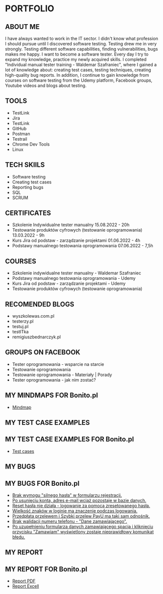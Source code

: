 # PORTFOLIO
## ABOUT ME
I have always wanted to work in the IT sector. I didn't know what profession I should pursue until I discovered software testing. Testing drew me in very strongly. Testing different software capabilities, finding vulnerabilities, bugs makes me happy. 
I want to become a software tester. 
Every day I try to expand my knowledge, practice my newly acquired skills. I completed "Individual manual tester training - Waldemar Szafraniec", where I gained a lot of knowledge about: creating test cases, testing techniques, creating high-quality bug reports. In addition, I continue to gain knowledge from courses on software testing from the Udemy platform, Facebook groups, Youtube videos and blogs about testing.
## TOOLS
* TestLink
* Jira
* TestLink
* GitHub
* Postman
* Testrail
* Chrome Dev Tools
* Linux
## TECH SKIILS
* Software testing
* Creating test cases
* Reporting bugs
* SQL
* SCRUM
## CERTIFICATES
* Szkolenie Indywidualne tester manualny 15.08.2022 - 20h
* Testowanie produktów cyfrowych (testowanie oprogramowania) 13.03.2022 - 9h
* Kurs Jira od podstaw - zarządzanie projektami 01.06.2022 - 4h
* Podstawy manualnego testowania oprogramowania  07.06.2022 - 7,5h
## COURSES
* Szkolenie indywidualne tester manualny - Waldemar Szafraniec
* Podstawy manualnego testowania oprogramowania - Udemy
* Kurs Jira od podstaw - zarządzanie projektami - Udemy
* Testowanie produktów cyfrowych (testowanie oprogramowania)
## RECOMENDED BLOGS
* wyszkolewas.com.pl
* testerzy.pl
* testuj.pl
* testITka
* remigiuszbednarczyk.pl
## GROUPS ON FACEBOOK
* Tester oprogramowania - wsparcie na starcie
* Testowanie oprogramowania
* Testowanie oprogramowania - Materiały | Porady
* Tester oprogramowania - jak nim zostać?
## MY MINDMAPS FOR Bonito.pl
* [Mindmap](https://drive.google.com/file/d/1vZETRqStA8WFoMto44dDJL8LtpGK2gaB/view?usp=sharing)
## MY TEST CASE EXAMPLES
## MY TEST CASE EXAMPLES FOR Bonito.pl
* [Test cases](https://drive.google.com/file/d/1kp1Ib_rlraXVYANbbwj-CVH44rhvg54B/view?usp=sharing)
## MY BUGS
## MY BUGS FOR Bonito.pl
* [Brak wymogu "silnego hasła" w formularzu rejestracji.](https://docs.google.com/document/d/1AmdBf_z3K1baLVBee0x2SNlC8JTuvI4o/edit?usp=sharing&ouid=112131165326463282342&rtpof=true&sd=true)
* [Po usunięciu konta, adres e-mail wciąż pozostaje w bazie danych.](https://docs.google.com/document/d/1Vbe2dY9c3LxlWwIqEhs9ZEJkmvQNHB39/edit?usp=sharing&ouid=112131165326463282342&rtpof=true&sd=true)
* [Reset hasła nie działa - logowanie za pomocą zresetowanego hasła.](https://docs.google.com/document/d/1Y7y5P26HXGgcouY-NH-jKHSfci6wnLHM/edit?usp=sharing&ouid=112131165326463282342&rtpof=true&sd=true)
* [Wielkość znaków w loginie ma znaczenie podczas logowania.](https://docs.google.com/document/d/1itvgeGcVefzH-jDOxWCcswIV6Vs1RIYh/edit?usp=sharing&ouid=112131165326463282342&rtpof=true&sd=true)
* [Przedpłata przelewem i Szybki przelew PayU ma taki sam odnośnik.](https://docs.google.com/document/d/18L8aLh0pGu1sCaitzPVqlcaClTZJNN2V/edit?usp=sharing&ouid=112131165326463282342&rtpof=true&sd=true)
* [Brak walidacji numeru telefonu - "Dane zamawiającego".](https://docs.google.com/document/d/1hYjfNc1jb9VsCth5M0kFAnUZwfC_HwN4/edit?usp=sharing&ouid=112131165326463282342&rtpof=true&sd=true)
* [Po uzupełnieniu formularza danych zamawiającego spacją i kliknięciu przycisku "Zamawiam" wyświetlony zostaje nieprawidłowy komunikat błędu.](https://docs.google.com/document/d/1EaiHILoSAl6yZzwbmJ4SGR9PWUxp-g6a/edit?usp=sharing&ouid=112131165326463282342&rtpof=true&sd=true)

## MY REPORT
## MY REPORT FOR Bonito.pl
* [Report PDF](https://docs.google.com/document/d/1iS7NppWVsYZVGKxLW3VYBIzXepr_at6p/edit?usp=sharing&ouid=112131165326463282342&rtpof=true&sd=true)
* [Report Excell](https://docs.google.com/spreadsheets/d/1i1YhI8lilbKKq8tpycd6HlBkzUCseX8j/edit?usp=sharing&ouid=112131165326463282342&rtpof=true&sd=true)
